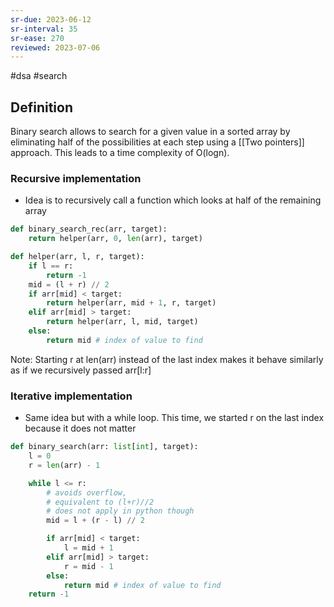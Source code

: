 ```yaml
---
sr-due: 2023-06-12
sr-interval: 35
sr-ease: 270
reviewed: 2023-07-06
---
```


#dsa #search

## Definition

Binary search allows to search for a given value in a sorted array by eliminating
half of the possibilities at each step using a [[Two pointers]] approach. This leads to a time complexity of O(logn).

### Recursive implementation

- Idea is to recursively call a function which looks at half of the remaining array

```python
def binary_search_rec(arr, target):
    return helper(arr, 0, len(arr), target)

def helper(arr, l, r, target):
    if l == r:
        return -1
    mid = (l + r) // 2
    if arr[mid] < target:
        return helper(arr, mid + 1, r, target)
    elif arr[mid] > target:
        return helper(arr, l, mid, target)
    else:
        return mid # index of value to find
```

Note: Starting r at len(arr) instead of the last index makes it behave similarly as if
we recursively passed arr[l:r]

### Iterative implementation

- Same idea but with a while loop.
  This time, we started r on the last index because it does not matter

```python
def binary_search(arr: list[int], target):
    l = 0
    r = len(arr) - 1

    while l <= r:
        # avoids overflow,
        # equivalent to (l+r)//2
        # does not apply in python though
        mid = l + (r - l) // 2

        if arr[mid] < target:
            l = mid + 1
        elif arr[mid] > target:
            r = mid - 1
        else:
            return mid # index of value to find
    return -1
```
